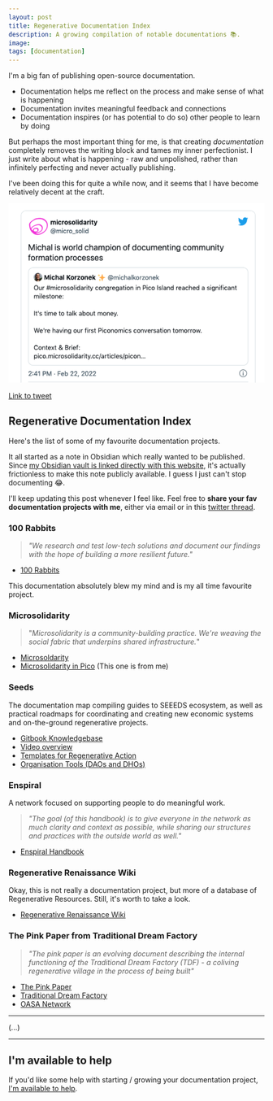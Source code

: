 ```yaml
---
layout: post
title: Regenerative Documentation Index
description: A growing compilation of notable documentations 📚.
image: 
tags: [documentation]
---
```


I'm a big fan of publishing open-source documentation.

- Documentation helps me reflect on the process and make sense of what is happening
- Documentation invites meaningful feedback and connections
- Documentation inspires (or has potential to do so) other people to learn by doing

But perhaps the most important thing for me, is that creating *documentation* completely removes the writing block and tames my inner perfectionist. I just write about what is happening - raw and unpolished, rather than infinitely perfecting and never actually publishing.

I've been doing this for quite a while now, and it seems that I have become relatively decent at the craft.

![Documentation world champion](/assets/documentation-world-champion.png)

[Link to tweet](https://twitter.com/micro_solid/status/1496148154655330310)

## Regenerative Documentation Index

Here's the list of some of my favourite documentation projects.

It all started as a note in Obsidian which really wanted to be published. Since [my Obsidian vault is linked directly with this website](obsidian-to-github), it's actually frictionless to make this note publicly available. I guess I just can't stop documenting 😂.

I'll keep updating this post whenever I feel like. Feel free to **share your fav documentation projects with me**, either via email or in this [twitter thread](https://twitter.com/michalkorzonek/status/1497541135425802240).

### 100 Rabbits
> *"We research and test low-tech solutions and document our findings with the hope of building a more resilient future."*

- [100 Rabbits](https://100r.co/site/home.html)

This documentation absolutely blew my mind and is my all time favourite project.

### Microsolidarity
> "*Microsolidarity is a community-building practice. We're weaving the social fabric that underpins shared infrastructure.*"

- [Microsoldarity](https://microsolidarity.cc)
- [Microsolidarity in Pico](https://pico.microsolidarity.cc) (This one is from me) 

### Seeds 
The documentation map compiling guides to SEEEDS ecosystem, as well as practical roadmaps for coordinating and creating new economic systems and on-the-ground regenerative projects.

- [Gitbook Knowledgebase](https://explore.joinseeds.earth/read-me-first/)
- [Video overview](https://www.youtube.com/watch?v=SqPXIhPcaY0)
- [Templates for Regenerative Action](https://explore.joinseeds.earth/3.-templates-for-regenerative-action/)
- [Organisation Tools (DAOs and DHOs)](https://explore.joinseeds.earth/4.-organisation-tools-daos-and-dhos/)

### Enspiral
A network focused on supporting people to do meaningful work.

> *"The goal (of this handbook) is to give everyone in the network as much clarity and context as possible, while sharing our structures and practices with the outside world as well."*

- [Enspiral Handbook](https://handbook.enspiral.com/)

### Regenerative Renaissance Wiki
Okay, this is not really a documentation project, but more of a database of Regenerative Resources. Still, it's worth to take a look.

- [Regenerative Renaissance Wiki](https://wiki.renaissance.university/)

### The Pink Paper from Traditional Dream Factory
> *"The pink paper is an evolving document describing the internal functioning of the Traditional Dream Factory (TDF) - a coliving regenerative village in the process of being built"*

- [The Pink Paper](https://docs.google.com/document/d/177JkHCy0AhplsaEEYpFHBsiI6d4uLk0TgURSKfBIewE/mobilebasic)
- [Traditional Dream Factory](https://traditionaldreamfactory.com/)
- [OASA Network](https://oasa.co/)

---

(...)

---

## I'm available to help
If you'd like some help with starting / growing your documentation project, [I'm available to help](/storytelling-documentation).
